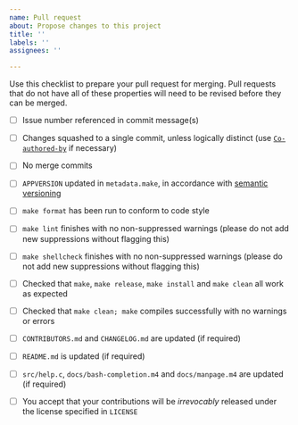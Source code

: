 ```yaml
---
name: Pull request
about: Propose changes to this project
title: ''
labels: ''
assignees: ''

---
```


Use this checklist to prepare your pull request for merging. Pull requests that do not have all of these properties will need to be revised before they can be merged.

- [ ] Issue number referenced in commit message(s)

- [ ] Changes squashed to a single commit, unless logically distinct (use [`Co-authored-by`](https://help.github.com/en/github/committing-changes-to-your-project/creating-a-commit-with-multiple-authors) if necessary)

- [ ] No merge commits

- [ ] `APPVERSION` updated in `metadata.make`, in accordance with [semantic versioning](https://semver.org/)

- [ ] `make format` has been run to conform to code style

- [ ] `make lint` finishes with no non-suppressed warnings (please do not add new suppressions without flagging this)

- [ ] `make shellcheck` finishes with no non-suppressed warnings (please do not add new suppressions without flagging this)

- [ ] Checked that `make`, `make release`, `make install` and `make clean` all work as expected

- [ ] Checked that `make clean; make` compiles successfully with no warnings or errors

- [ ] `CONTRIBUTORS.md` and `CHANGELOG.md` are updated (if required)

- [ ] `README.md` is updated (if required)

- [ ] `src/help.c`, `docs/bash-completion.m4` and `docs/manpage.m4` are updated (if required)

- [ ] You accept that your contributions will be _irrevocably_ released under the license specified in `LICENSE`
